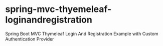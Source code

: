 # spring-mvc-thyemeleaf-loginandregistration
Spring Boot MVC Thymeleaf Login And Registration Example with Custom Authentication Provider

